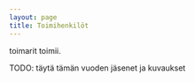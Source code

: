 ```yaml
---
layout: page
title: Toimihenkilöt
---
```

toimarit toimii.

TODO: täytä tämän vuoden jäsenet ja kuvaukset
